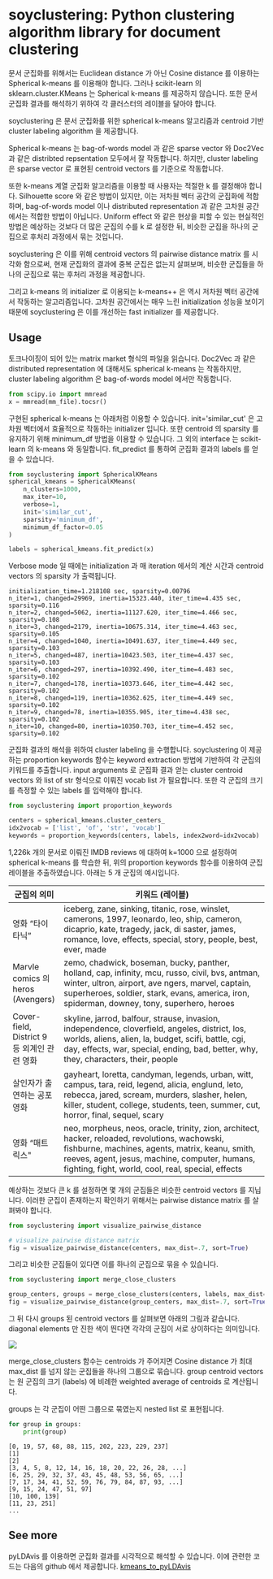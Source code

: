 # soyclustering: Python clustering algorithm library for document clustering

문서 군집화를 위해서는 Euclidean distance 가 아닌 Cosine distance 를 이용하는 Spherical k-means 를 이용해야 합니다. 그러나 scikit-learn 의 sklearn.cluster.KMeans 는 Spherical k-means 를 제공하지 않습니다. 또한 문서 군집화 결과를 해석하기 위하여 각 클러스터의 레이블을 달아야 합니다. 

soyclustering 은 문서 군집화를 위한 spherical k-means 알고리즘과 centroid 기반 cluster labeling algorithm 을 제공합니다.

Spherical k-means 는 bag-of-words model 과 같은 sparse vector 와 Doc2Vec 과 같은 distribted repsentation 모두에서 잘 작동합니다. 하지만, cluster labeling 은 sparse vector 로 표현된 centroid vectors 를 기준으로 작동합니다.

또한 k-means 계열 군집화 알고리즘을 이용할 때 사용자는 적절한 k 를 결정해야 합니다. Silhouette score 와 같은 방법이 있지만, 이는 저차원 벡터 공간의 군집화에 적합하며, bag-of-words model 이나 distributed representation 과 같은 고차원 공간에서는 적합한 방법이 아닙니다. Uniform effect 와 같은 현상을 피할 수 있는 현실적인 방법은 예상하는 것보다 더 많은 군집의 수를 k 로 설정한 뒤, 비슷한 군집을 하나의 군집으로 후처리 과정에서 묶는 것입니다.

soyclustering 은 이를 위해 centroid vectors 의 pairwise distance matrix 를 시각화 함으로써, 현재 군집화의 결과에 중복 군집은 없는지 살펴보며, 비슷한 군집들을 하나의 군집으로 묶는 후처리 과정을 제공합니다.

그리고 k-means 의 initializer 로 이용되는 k-means++ 은 역시 저차원 벡터 공간에서 작동하는 알고리즘입니다. 고차원 공간에서는 매우 느린 initialization 성능을 보이기 때문에 soyclustering 은 이를 개선하는 fast initializer 를 제공합니다.

## Usage

토크나이징이 되어 있는 matrix market 형식의 파일을 읽습니다. Doc2Vec 과 같은 distributed representation 에 대해서도 spherical k-means 는 작동하지만, cluster labeling algorithm 은 bag-of-words model 에서만 작동합니다.

```python
from scipy.io import mmread
x = mmread(mm_file).tocsr()
```

구현된 spherical k-means 는 아래처럼 이용할 수 있습니다. init='similar_cut' 은 고차원 벡터에서 효율적으로 작동하는 initializer 입니다. 또한 centroid 의 sparsity 를 유지하기 위해 minimum_df 방법을 이용할 수 있습니다. 그 외의 interface 는 scikit-learn 의 k-means 와 동일합니다. fit_predict 를 통하여 군집화 결과의 labels 를 얻을 수 있습니다.

```python
from soyclustering import SphericalKMeans
spherical_kmeans = SphericalKMeans(
    n_clusters=1000,
    max_iter=10,
    verbose=1,
    init='similar_cut',
    sparsity='minimum_df', 
    minimum_df_factor=0.05
)

labels = spherical_kmeans.fit_predict(x)
```

Verbose mode 일 때에는 initialization 과 매 iteration 에서의 계산 시간과 centroid vectors 의 sparsity 가 출력됩니다.

```
initialization_time=1.218108 sec, sparsity=0.00796
n_iter=1, changed=29969, inertia=15323.440, iter_time=4.435 sec, sparsity=0.116
n_iter=2, changed=5062, inertia=11127.620, iter_time=4.466 sec, sparsity=0.108
n_iter=3, changed=2179, inertia=10675.314, iter_time=4.463 sec, sparsity=0.105
n_iter=4, changed=1040, inertia=10491.637, iter_time=4.449 sec, sparsity=0.103
n_iter=5, changed=487, inertia=10423.503, iter_time=4.437 sec, sparsity=0.103
n_iter=6, changed=297, inertia=10392.490, iter_time=4.483 sec, sparsity=0.102
n_iter=7, changed=178, inertia=10373.646, iter_time=4.442 sec, sparsity=0.102
n_iter=8, changed=119, inertia=10362.625, iter_time=4.449 sec, sparsity=0.102
n_iter=9, changed=78, inertia=10355.905, iter_time=4.438 sec, sparsity=0.102
n_iter=10, changed=80, inertia=10350.703, iter_time=4.452 sec, sparsity=0.102
```

군집화 결과의 해석을 위하여 cluster labeling 을 수행합니다. soyclustering 이 제공하는 proportion keywords 함수는 keyword extraction 방법에 기반하여 각 군집의 키워드를 추출합니다. input arguments 로 군집화 결과 얻는 cluster centroid vectors 와 list of str 형식으로 이뤄진 vocab list 가 필요합니다. 또한 각 군집의 크기를 측정할 수 있는 labels 를 입력해야 합니다.

```python
from soyclustering import proportion_keywords

centers = spherical_kmeans.cluster_centers_
idx2vocab = ['list', 'of', 'str', 'vocab']
keywords = proportion_keywords(centers, labels, index2word=idx2vocab)
```

1,226k 개의 문서로 이뤄진 IMDB reviews 에 대하여 k=1000 으로 설정하여 spherical k-means 를 학습한 뒤, 위의 proportion keywords 함수를 이용하여 군집 레이블을 추출하였습니다. 아래는 5 개 군집의 예시입니다.

<table>
  <colgroup>
    <col width="20%" />
    <col width="80%" />
  </colgroup>
  <thead>
    <tr class="query_and_topic">
      <th>군집의 의미</th>
      <th>키워드 (레이블)</th>
    </tr>
  </thead>
  <tbody>
    <tr>
      <td markdown="span"> 영화 “타이타닉” </td>
      <td markdown="span"> iceberg, zane, sinking, titanic, rose, winslet, camerons, 1997, leonardo, leo, ship, cameron, dicaprio, kate, tragedy, jack, di saster, james, romance, love, effects, special, story, people, best, ever, made </td>
    </tr>
    <tr>
      <td markdown="span"> Marvle comics 의 heros (Avengers) </td>
      <td markdown="span"> zemo, chadwick, boseman, bucky, panther, holland, cap, infinity, mcu, russo, civil, bvs, antman, winter, ultron, airport, ave ngers, marvel, captain, superheroes, soldier, stark, evans, america, iron, spiderman, downey, tony, superhero, heroes </td>
    </tr>
    <tr>
      <td markdown="span"> Cover-field, District 9 등 외계인 관련 영화 </td>
      <td markdown="span"> skyline, jarrod, balfour, strause, invasion, independence, cloverfield, angeles, district, los, worlds, aliens, alien, la, budget, scifi, battle, cgi, day, effects, war, special, ending, bad, better, why, they, characters, their, people </td>
    </tr>
    <tr>
      <td markdown="span"> 살인자가 출연하는 공포 영화 </td>
      <td markdown="span"> gayheart, loretta, candyman, legends, urban, witt, campus, tara, reid, legend, alicia, englund, leto, rebecca, jared, scream, murders, slasher, helen, killer, student, college, students, teen, summer, cut, horror, final, sequel, scary </td>
    </tr>
    <tr>
      <td markdown="span"> 영화 “매트릭스" </td>
      <td markdown="span"> neo, morpheus, neos, oracle, trinity, zion, architect, hacker, reloaded, revolutions, wachowski, fishburne, machines, agents, matrix, keanu, smith, reeves, agent, jesus, machine, computer, humans, fighting, fight, world, cool, real, special, effects </td>
    </tr>
  </tbody>
</table>

예상하는 것보다 큰 k 를 설정하면 몇 개의 군집들은 비슷한 centroid vectors 를 지닙니다. 이러한 군집이 존재하는지 확인하기 위해서는 pairwise distance matrix 를 살펴봐야 합니다.

```python
from soyclustering import visualize_pairwise_distance

# visualize pairwise distance matrix
fig = visualize_pairwise_distance(centers, max_dist=.7, sort=True)
```

그리고 비슷한 군집들이 있다면 이를 하나의 군집으로 묶을 수 있습니다.

```python
from soyclustering import merge_close_clusters

group_centers, groups = merge_close_clusters(centers, labels, max_dist=.5)
fig = visualize_pairwise_distance(group_centers, max_dist=.7, sort=True)
```

그 뒤 다시 groups 된 centroid vectors 를 살펴보면 아래의 그림과 같습니다. diagonal elements 만 진한 색이 띈다면 각각의 군집이 서로 상이하다는 의미입니다.

![](https://github.com/lovit/clustering4docs/blob/master/assets/merge_similar_clusters.png)

merge_close_clusters 함수는 centroids 가 주어지면 Cosine distance 가 최대 max_dist 를 넘지 않는 군집들을 하나의 그룹으로 묶습니다. group centroid vectors 는 원 군집의 크기 (labels) 에 비례한 weighted average of centroids 로 계산됩니다.

groups 는 각 군집이 어떤 그룹으로 묶였는지 nested list 로 표현됩니다.

```python
for group in groups:
    print(group)
```

```
[0, 19, 57, 68, 88, 115, 202, 223, 229, 237]
[1]
[2]
[3, 4, 5, 8, 12, 14, 16, 18, 20, 22, 26, 28, ...]
[6, 25, 29, 32, 37, 43, 45, 48, 53, 56, 65, ...]
[7, 17, 34, 41, 52, 59, 76, 79, 84, 87, 93, ...]
[9, 15, 24, 47, 51, 97]
[10, 100, 139]
[11, 23, 251]
...
```

## See more

pyLDAvis 를 이용하면 군집화 결과를 시각적으로 해석할 수 있습니다. 이에 관련한 코드는 다음의 github 에서 제공합니다. [kmeans_to_pyLDAvis](https://github.com/lovit/kmeans_to_pyLDAvis)
